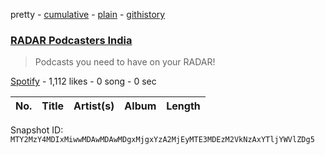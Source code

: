 pretty - [cumulative](/playlists/cumulative/37i9dQZF1DWY15miU785iI.md) - [plain](/playlists/plain/37i9dQZF1DWY15miU785iI) - [githistory](https://github.githistory.xyz/mackorone/spotify-playlist-archive/blob/main/playlists/plain/37i9dQZF1DWY15miU785iI)

### [RADAR Podcasters India](https://open.spotify.com/playlist/37i9dQZF1DWY15miU785iI)

> Podcasts you need to have on your RADAR!

[Spotify](https://open.spotify.com/user/spotify) - 1,112 likes - 0 song - 0 sec

| No. | Title | Artist(s) | Album | Length |
|---|---|---|---|---|

Snapshot ID: `MTY2MzY4MDIxMiwwMDAwMDAwMDgxMjgxYzA2MjEyMTE3MDEzM2VkNzAxYTljYWVlZDg5`
